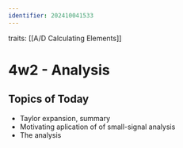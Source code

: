 ```yaml
---
identifier: 202410041533
---
```

traits: [[A/D Calculating Elements]]
# 4w2 - Analysis
## Topics of Today
- Taylor expansion, summary
- Motivating aplication of of small-signal analysis
- The analysis